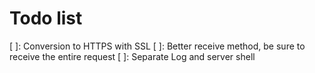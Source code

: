 # Todo list

[ ]: Conversion to HTTPS with SSL
[ ]: Better receive method, be sure to receive the entire request
[ ]: Separate Log and server shell